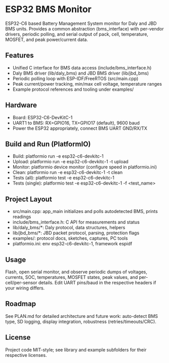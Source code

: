 # ESP32 BMS Monitor

ESP32-C6 based Battery Management System monitor for Daly and JBD BMS units. Provides a common abstraction (bms_interface) with per-vendor drivers, periodic polling, and serial output of pack, cell, temperature, MOSFET, and peak power/current data.

## Features
- Unified C interface for BMS data access (include/bms_interface.h)
- Daly BMS driver (lib/daly_bms) and JBD BMS driver (lib/jbd_bms)
- Periodic polling loop with ESP-IDF/FreeRTOS (src/main.cpp)
- Peak current/power tracking, min/max cell voltage, temperature ranges
- Example protocol references and tooling under examples/

## Hardware
- Board: ESP32-C6-DevKitC-1
- UART1 to BMS: RX=GPIO16, TX=GPIO17 (default), 9600 baud
- Power the ESP32 appropriately, connect BMS UART GND/RX/TX

## Build and Run (PlatformIO)
- Build: platformio run -e esp32-c6-devkitc-1
- Upload: platformio run -e esp32-c6-devkitc-1 -t upload
- Monitor: platformio device monitor (configure speed in platformio.ini)
- Clean: platformio run -e esp32-c6-devkitc-1 -t clean
- Tests (all): platformio test -e esp32-c6-devkitc-1
- Tests (single): platformio test -e esp32-c6-devkitc-1 -f <test_name>

## Project Layout
- src/main.cpp: app_main initializes and polls autodetected BMS, prints readings
- include/bms_interface.h: C API for measurements and status
- lib/daly_bms/*: Daly protocol, data structures, helpers
- lib/jbd_bms/*: JBD packet protocol, parsing, protection flags
- examples/: protocol docs, sketches, captures, PC tools
- platformio.ini: env esp32-c6-devkitc-1, framework espidf

## Usage
Flash, open serial monitor, and observe periodic dumps of voltages, currents, SOC, temperatures, MOSFET states, peak values, and per-cell/per-sensor details. Edit UART pins/baud in the respective headers if your wiring differs.

## Roadmap
See PLAN.md for detailed architecture and future work: auto-detect BMS type, SD logging, display integration, robustness (retries/timeouts/CRC).

## License
Project code MIT-style; see library and example subfolders for their respective licenses.
